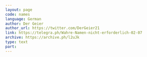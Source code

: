 ```yaml
---
layout: page
code: names
language: German
author: Der Geier
author_url: https://twitter.com/DerGeier21
link: https://telegra.ph/Wahre-Namen-nicht-erforderlich-02-07
archive: https://archive.ph/l2uJk
type: text
part: 
---
```

